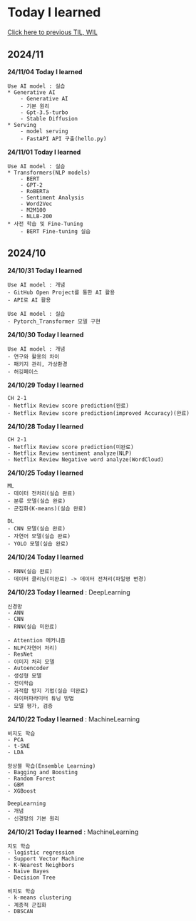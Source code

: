 # Today I learned  

[Click here to previous TIL, WIL](https://linkinpark0205.tistory.com/category/TIL%20%2B%20WIL)

## 2024/11

__24/11/04 Today I learned__  

    Use AI model : 실습  
    * Generative AI
        - Generative AI
        - 기본 원리
        - Gpt-3.5-turbo
        - Stable Diffusion
    * Serving
        - model serving
        - FastAPI API 구출(hello.py)
        
__24/11/01 Today I learned__  

    Use AI model : 실습  
    * Transformers(NLP models)  
        - BERT
        - GPT-2
        - RoBERTa
        - Sentiment Analysis
        - Word2Vec
        - M2M100
        - NLLB-200
    * 사전 학습 및 Fine-Tuning  
        - BERT Fine-tuning 실습

## 2024/10

__24/10/31 Today I learned__  

    Use AI model : 개념  
    - GitHub Open Project를 통한 AI 활용  
    - API로 AI 활용  

    Use AI model : 실습  
    - Pytorch_Transformer 모델 구현  

__24/10/30 Today I learned__  

    Use AI model : 개념  
    - 연구와 활용의 차이  
    - 패키지 관리, 가상환경  
    - 허깅페이스  

__24/10/29 Today I learned__  

    CH 2-1  
    - Netflix Review score prediction(완료)
    - Netflix Review score prediction(improved Accuracy)(완료)

__24/10/28 Today I learned__  

    CH 2-1  
    - Netflix Review score prediction(미완료)
    - Netflix Review sentiment analyze(NLP)
    - Netflix Review Negative word analyze(WordCloud)

__24/10/25 Today I learned__  
  
    ML  
    - 데이터 전처리(실습 완료)  
    - 분류 모델(실습 완료)  
    - 군집화(K-means)(실습 완료)  

    DL  
    - CNN 모델(실습 완료)  
    - 자연어 모델(실습 완료)  
    - YOLO 모델(실습 완료)  
  
__24/10/24 Today I learned__  

    - RNN(실습 완료)  
    - 데이터 클리닝(미완료) -> 데이터 전처리(파일명 변경)  

__24/10/23 Today I learned__ : DeepLearning  

    신경망
    - ANN
    - CNN
    - RNN(실습 미완료)

    - Attention 메커니즘  
    - NLP(자연어 처리)  
    - ResNet  
    - 이미지 처리 모델  
    - Autoencoder  
    - 생성형 모델  
    - 전이학습  
    - 과적합 방지 기법(실습 미완료)  
    - 하이퍼파라미터 튜닝 방법  
    - 모델 평가, 검증  

__24/10/22 Today I learned__ : MachineLearning  

    비지도 학습  
    - PCA  
    - t-SNE  
    - LDA  

    앙상블 학습(Ensemble Learning)  
    - Bagging and Boosting  
    - Random Forest  
    - GBM  
    - XGBoost  
    
    DeepLearning  
    - 개념  
    - 신경망의 기본 원리  

__24/10/21 Today I learned__ : MachineLearning  

    지도 학습  
    - logistic regression  
    - Support Vector Machine  
    - K-Nearest Neighbors  
    - Naive Bayes  
    - Decision Tree  

    비지도 학습  
    - k-means clustering  
    - 계층적 군집화  
    - DBSCAN

